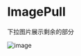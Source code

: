 # ImagePull
下拉图片展示剩余的部分

![image](https://github.com/wu928320442/ImagePull/blob/master/screenshot/33.gif)
